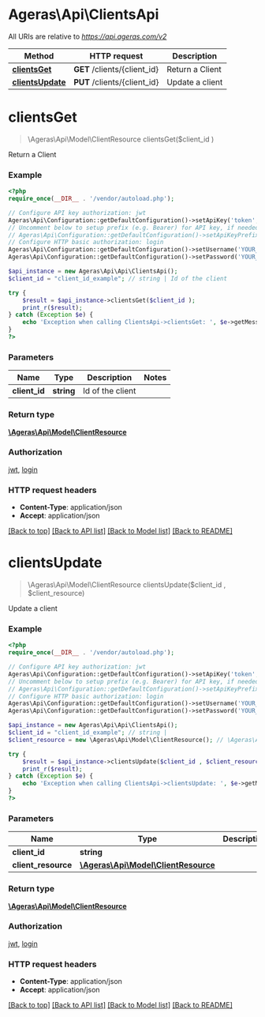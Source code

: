 # Ageras\Api\ClientsApi

All URIs are relative to *https://api.ageras.com/v2*

Method | HTTP request | Description
------------- | ------------- | -------------
[**clientsGet**](ClientsApi.md#clientsGet) | **GET** /clients/{client_id} | Return a Client
[**clientsUpdate**](ClientsApi.md#clientsUpdate) | **PUT** /clients/{client_id} | Update a client


# **clientsGet**
> \Ageras\Api\Model\ClientResource clientsGet($client_id )

Return a Client

### Example
```php
<?php
require_once(__DIR__ . '/vendor/autoload.php');

// Configure API key authorization: jwt
Ageras\Api\Configuration::getDefaultConfiguration()->setApiKey('token', 'YOUR_API_KEY');
// Uncomment below to setup prefix (e.g. Bearer) for API key, if needed
// Ageras\Api\Configuration::getDefaultConfiguration()->setApiKeyPrefix('token', 'Bearer');
// Configure HTTP basic authorization: login
Ageras\Api\Configuration::getDefaultConfiguration()->setUsername('YOUR_USERNAME');
Ageras\Api\Configuration::getDefaultConfiguration()->setPassword('YOUR_PASSWORD');

$api_instance = new Ageras\Api\Api\ClientsApi();
$client_id = "client_id_example"; // string | Id of the client

try {
    $result = $api_instance->clientsGet($client_id );
    print_r($result);
} catch (Exception $e) {
    echo 'Exception when calling ClientsApi->clientsGet: ', $e->getMessage(), PHP_EOL;
}
?>
```

### Parameters

Name | Type | Description  | Notes
------------- | ------------- | ------------- | -------------
 **client_id** | **string**| Id of the client |

### Return type

[**\Ageras\Api\Model\ClientResource**](../Model/ClientResource.md)

### Authorization

[jwt](../../README.md#jwt), [login](../../README.md#login)

### HTTP request headers

 - **Content-Type**: application/json
 - **Accept**: application/json

[[Back to top]](#) [[Back to API list]](../../README.md#documentation-for-api-endpoints) [[Back to Model list]](../../README.md#documentation-for-models) [[Back to README]](../../README.md)

# **clientsUpdate**
> \Ageras\Api\Model\ClientResource clientsUpdate($client_id , $client_resource)

Update a client

### Example
```php
<?php
require_once(__DIR__ . '/vendor/autoload.php');

// Configure API key authorization: jwt
Ageras\Api\Configuration::getDefaultConfiguration()->setApiKey('token', 'YOUR_API_KEY');
// Uncomment below to setup prefix (e.g. Bearer) for API key, if needed
// Ageras\Api\Configuration::getDefaultConfiguration()->setApiKeyPrefix('token', 'Bearer');
// Configure HTTP basic authorization: login
Ageras\Api\Configuration::getDefaultConfiguration()->setUsername('YOUR_USERNAME');
Ageras\Api\Configuration::getDefaultConfiguration()->setPassword('YOUR_PASSWORD');

$api_instance = new Ageras\Api\Api\ClientsApi();
$client_id = "client_id_example"; // string | 
$client_resource = new \Ageras\Api\Model\ClientResource(); // \Ageras\Api\Model\ClientResource | 

try {
    $result = $api_instance->clientsUpdate($client_id , $client_resource);
    print_r($result);
} catch (Exception $e) {
    echo 'Exception when calling ClientsApi->clientsUpdate: ', $e->getMessage(), PHP_EOL;
}
?>
```

### Parameters

Name | Type | Description  | Notes
------------- | ------------- | ------------- | -------------
 **client_id** | **string**|  |
 **client_resource** | [**\Ageras\Api\Model\ClientResource**](../Model/\Ageras\Api\Model\ClientResource.md)|  |

### Return type

[**\Ageras\Api\Model\ClientResource**](../Model/ClientResource.md)

### Authorization

[jwt](../../README.md#jwt), [login](../../README.md#login)

### HTTP request headers

 - **Content-Type**: application/json
 - **Accept**: application/json

[[Back to top]](#) [[Back to API list]](../../README.md#documentation-for-api-endpoints) [[Back to Model list]](../../README.md#documentation-for-models) [[Back to README]](../../README.md)

